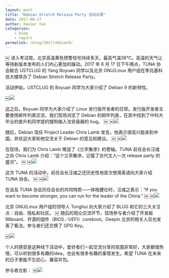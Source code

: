 ```yaml
---
layout: post
title: "Debian Stretch Release Party 活动记录"
date: 2017-06-17
author: Xavier Yao
categories:
    - blog
    - report
permalink: /blog/2017/debian9/
---
```

￼
进入考试周，北京高温黄色预警信号持续多天，最高气温38℃。高温的天气让等待新版本发布的人们内心更加的躁动。2017 年 6 月 17 日下午两点，TUNA 协会联合 USTCLUG 的 Yang Boyuan 同学以及北京 GNU/Linux 用户组在李兆基科技大楼举办了 Debian Stretch Release Party。

活动伊始，USTCLUG 的 Boyuan 同学为大家介绍了 Debian 9 的新特性。

￼![](/assets/img/blog/2017/debian9-0.jpg)

这之后，Boyuan 同学为大家介绍了 Linux 发行版开发者的日常。发行版开发者主要使用邮件列表交流，我们现场浏览了 Debian 的邮件列表，在其中找到了中科大毕业的直升机同学提的搜狗输入法安装器的 bug。
￼
￼![](/assets/img/blog/2017/debian9-1.jpg)

随后，Debian 现任 Project Leader Chris Lamb 发言。他表示很高兴能来到中国，并欢迎大家和他交流关于 Debian 的意见和建议。
￼
￼![](/assets/img/blog/2017/debian9-2.jpg)

在现场，我们为 Chris Lamb 赠送了《兰亭集序》的卷轴。TUNA 前任会长汪彧之向 Chris Lamb 介绍：“这个兰亭集序，记载了古代文人一次 release party 的盛况”。
￼
￼![](/assets/img/blog/2017/debian9-3.jpg)

这次 TUNA 的活动中，前任会长汪彧之还历史性地首次使用英语向大家介绍 TUNA 协会。
￼
￼![](/assets/img/blog/2017/debian9-4.jpg)

在谈及 TUNA 协会历任会长的共同特质——体格健壮时，汪彧之表示：“If you want to become stronger, you can run for the leader of the China.”
￼
￼![](/assets/img/blog/2017/debian9-5.jpg)

北京 GNU/Linux 用户组的领导人 Tonghui 向大家介绍了 BLUG 和它的三大关注点：自由、隐私和社区。
￼
随后的观众交流环节，现场参与者介绍了开发板 96board、开源的固件（BIOS／UEFI）coreboot。Deepin 北京的相关人员也发表了看法。参与者们还交换了 GPG Key。

￼![](/assets/img/blog/2017/debian9-6.jpg)

个人的感受是这种线下活动中，爱好者们一起交流分享的氛围非常好，大家都很热情，可以听到很多有趣的idea，也会有很多有趣的事情发生。希望 TUNA 在未来的日子里能不忘初心，兼容并包。

参与者合影：
￼![](/assets/img/blog/2017/debian9-7.jpg)
